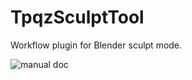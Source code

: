# TpqzSculptTool

Workflow plugin for Blender sculpt mode.

![manual doc](/TpqzSculptTool/manual/doc.png?raw=true "manual.doc")